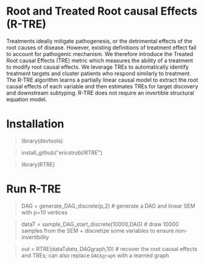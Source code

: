 # Root and Treated Root causal Effects (R-TRE)

Treatments ideally mitigate pathogenesis, or the detrimental effects of the root causes of disease. However, existing definitions of treatment effect fail to account for pathogenic mechanism. We therefore introduce the Treated Root causal Effects (TRE) metric which measures the ability of a treatment to modify root causal effects. We leverage TREs to automatically identify treatment targets and cluster patients who respond similarly to treatment. The R-TRE algorithm learns a partially linear causal model to extract the root causal effects of each variable and then estimates TREs for target discovery and downstream subtyping. R-TRE does not require an invertible structural equation model.

# Installation

> library(devtools)

> install_github("ericstrobl/RTRE")

> library(RTRE)

# Run R-TRE

> DAG = generate_DAG_discrete(p,2) # generate a DAG and linear SEM with p=10 vertices

> dataT = sample_DAG_start_discrete(10000,DAG) # draw 10000 samples from the SEM + discretize some variables to ensure non-invertibility

> out = RTRE(dataT$data,DAG$graph,10) # recover the root causal effects and TREs; can also replace `DAG$graph` with a learned graph
